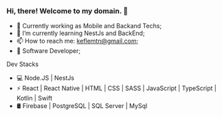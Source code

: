 ### Hi, there! Welcome to my domain. 👋

<!--
**KeflemTrindade/KeflemTrindade** is a ✨ _special_ ✨ repository because its `README.md` (this file) appears on your GitHub profile.

Here are some ideas to get you started:
-->

- 🔭 Currently working as Mobile and Backand Techs;
- 🌱 I’m currently learning NestJs and BackEnd;
- 📫 How to reach me: keflemtn@gmail.com;
- 💼 Software Developer;

 Dev Stacks
 
- 💻 Node.JS | NestJs
- ⚡ React | React Native | HTML | CSS | SASS | JavaScript | TypeScript | Kotlin | Swift
- 🛢  Firebase | PostgreSQL | SQL Server | MySql
